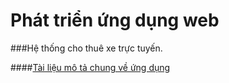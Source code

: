 ﻿# Phát triển ứng dụng web
 
 ###Hệ thống cho thuê xe trực tuyến.

####[Tài liệu mô tả chung về ứng dụng](https://docs.google.com/document/d/1wMjBnJVuxVzujK2nn6sznOTFAGja6iSF0MlnuAg4lCk/edit?usp=sharing)
